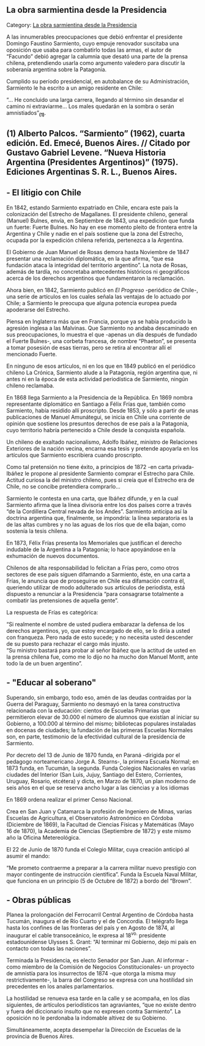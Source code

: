 ## La obra sarmientina desde la Presidencia

Category: [La obra sarmientina desde la Presidencia](http://descubrircorrientes.com.ar/2012/index.php/4416-corrientes-en-la-familia-argentina-1870-a-la-actualidad/hegemonia-antimitrista-en-la-politica-correntina-1869-1877/la-sucesion-presidencial-de-1874/la-obra-sarmientina-desde-la-presidencia)

A las innumerables preocupaciones que debió enfrentar el presidente Domingo Faustino Sarmiento, cuyo empuje renovador suscitaba una oposición que usaba para combatirlo todas las armas, el autor de “Facundo” debió agregar la calumnia que desató una parte de la prensa chilena, pretendiendo usarla como argumento valedero para discutir la soberanía argentina sobre la Patagonia.

Cumplido su período presidencial, en autobalance de su Administración, Sarmiento le ha escrito a un amigo residente en Chile:

“... He concluido una larga carrera, llegando al término sin desandar el camino ni extraviarme... Los males quedarán en la sombra o serán amnistiados”<sub><strong>(1)</strong></sub>.

## **(1) Alberto Palcos. “Sarmiento” (1962), cuarta edición. Ed. Emecé, Buenos Aires. // Citado por Gustavo Gabriel Levene. “Nueva Historia Argentina (Presidentes Argentinos)” (1975). Ediciones Argentinas S. R. L., Buenos Aires.**

## **\- El litigio con Chile**

En 1842, estando Sarmiento expatriado en Chile, encara este país la colonización del Estrecho de Magallanes. El presidente chileno, general (Manuel) Bulnes, envía, en Septiembre de 1843, una expedición que funda un fuerte: Fuerte Bulnes. No hay en ese momento pleito de frontera entre la Argentina y Chile y nadie en el país sostiene que la zona del Estrecho, ocupada por la expedición chilena referida, pertenezca a la Argentina.

El Gobierno de Juan Manuel de Rosas demora hasta Noviembre de 1847 presentar una reclamación diplomática, en la que afirma, “que esa fundación ataca la integridad del territorio argentino”. La nota de Rosas, además de tardía, no concretaba antecedentes históricos ni geográficos acerca de los derechos argentinos que fundamentaron la reclamación.

Ahora bien, en 1842, Sarmiento publicó en _El Progreso_ -periódico de Chile-, una serie de artículos en los cuales señala las ventajas de lo actuado por Chile; a Sarmiento le preocupa que alguna potencia europea pueda apoderarse del Estrecho.

Piensa en Inglaterra más que en Francia, porque ya se había producido la agresión inglesa a las Malvinas. Que Sarmiento no andaba descaminado en sus preocupaciones, lo muestra el que -apenas un día después de fundado el Fuerte Bulnes-, una corbeta francesa, de nombre “Phaeton”, se presenta a tomar posesión de esas tierras, pero se retira al encontrar allí el mencionado Fuerte.

En ninguno de esos artículos, ni en los que en 1849 publicó en el periódico chileno La Crónica, Sarmiento alude a la Patagonia, región argentina que, ni antes ni en la época de esta actividad periodística de Sarmiento, ningún chileno reclamaba.

En 1868 llega Sarmiento a la Presidencia de la República. En 1869 nombra representante diplomático en Santiago a Félix Frías que, también como Sarmiento, había residido allí proscripto. Desde 1853, y sólo a partir de unas publicaciones de Manuel Amunátegui, se inicia en Chile una corriente de opinión que sostiene los presuntos derechos de ese país a la Patagonia, cuyo territorio habría pertenecido a Chile desde la conquista española.

Un chileno de exaltado nacionalismo, Adolfo Ibáñez, ministro de Relaciones Exteriores de la nación vecina, encarna esa tesis y pretende apoyarla en los artículos que Sarmiento escribiera cuando proscripto.

Como tal pretensión no tiene éxito, a principios de 1872 -en carta privada- Ibáñez le propone al presidente Sarmiento comprar el Estrecho para Chile. Actitud curiosa la del ministro chileno, pues si creía que el Estrecho era de Chile, no se concibe pretendiera comprarlo...

Sarmiento le contesta en una carta, que Ibáñez difunde, y en la cual Sarmiento afirma que la línea divisoria entre los dos países corre a través “de la Cordillera Central nevada de los Andes”. Sarmiento anticipa así la doctrina argentina que, finalmente, se impondría: la línea separatoria es la de las altas cumbres y no las aguas de los ríos que de ella bajan, como sostenía la tesis chilena.

En 1873, Félix Frías presenta los Memoriales que justifican el derecho indudable de la Argentina a la Patagonia; lo hace apoyándose en la exhumación de nuevos documentos.

Chilenos de alta responsabilidad lo felicitan a Frías pero, como otros sectores de ese país siguen difamando a Sarmiento, éste, en una carta a Frías, le anuncia que de proseguirse en Chile esa difamación contra él, queriendo utilizar de modo adulterado sus artículos de periodista, está dispuesto a renunciar a la Presidencia “para consagrarse totalmente a combatir las pretensiones de aquella gente”.

La respuesta de Frías es categórica:

“Si realmente el nombre de usted pudiera embarazar la defensa de los derechos argentinos, yo, que estoy encargado de ello, se lo diría a usted con franqueza. Pero nada de esto sucede; y no necesita usted descender de su puesto para rechazar el cargo más injusto.  
“Su ministro bastará para probar al señor Ibáñez que la actitud de usted en la prensa chilena fue, como me lo dijo no ha mucho don Manuel Montt, ante todo la de un buen argentino”.

## **\- "Educar al soberano"**

Superando, sin embargo, todo eso, amén de las deudas contraídas por la Guerra del Paraguay, Sarmiento no desmayó en la tarea constructiva relacionada con la educación: cientos de Escuelas Primarias que permitieron elevar de 30.000 el número de alumnos que existían al iniciar su Gobierno, a 100.000 al término del mismo; bibliotecas populares instaladas en docenas de ciudades; la fundación de las primeras Escuelas Normales son, en parte, testimonio de la efectividad cultural de la presidencia de Sarmiento.

Por decreto del 13 de Junio de 1870 funda, en Paraná -dirigida por el pedagogo norteamericano Jorge A. Stearns-, la primera Escuela Normal; en 1873 funda, en Tucumán, la segunda. Funda Colegios Nacionales en varias ciudades del Interior (San Luis, Jujuy, Santiago del Estero, Corrientes, Uruguay, Rosario, etcétera) y dicta, en Marzo de 1870, un plan moderno de seis años en el que se reserva ancho lugar a las ciencias y a los idiomas

En 1869 ordena realizar el primer Censo Nacional.

Crea en San Juan y Catamarca la profesión de Ingeniero de Minas, varias Escuelas de Agricultura, el Observatorio Astronómico en Córdoba (Diciembre de 1869), la Facultad de Ciencias Físicas y Matemáticas (Mayo 16 de 1870), la Academia de Ciencias (Septiembre de 1872) y este mismo año la Oficina Metereológica.

El 22 de Junio de 1870 funda el Colegio Militar, cuya creación anticipó al asumir el mando:

“Me prometo contraerme a preparar a la carrera militar nuevo prestigio con mayor contingente de instrucción científica”. Funda la Escuela Naval Militar, que funciona en un principio (5 de Octubre de 1872) a bordo del “Brown”.

## **\- Obras públicas**

Planea la prolongación del Ferrocarril Central Argentino de Córdoba hasta Tucumán, inaugura el de Río Cuarto y el de Concordia. El telégrafo llega hasta los confines de las fronteras del país y en Agosto de 1874, al inaugurar el cable transoceánico, le expresa al 18<sup>vo.</sup> presidente estadounidense Ulysses S. Grant: “Al terminar mi Gobierno, dejo mi país en contacto con todas las naciones”.

Terminada la Presidencia, es electo Senador por San Juan. Al informar -como miembro de la Comisión de Negocios Constitucionales- un proyecto de amnistía para los insurrectos de 1874 -que otorga la misma muy restrictivamente-, la barra del Congreso se expresa con una hostilidad sin precedentes en los anales parlamentarios.

La hostilidad se renueva esa tarde en la calle y se acompaña, en los días siguientes, de artículos periodísticos tan agraviantes, “que no existe dentro y fuera del diccionario insulto que no expresen contra Sarmiento”. La oposición no le perdonaba la indomable altivez de su Gobierno.

Simultáneamente, acepta desempeñar la Dirección de Escuelas de la provincia de Buenos Aires.